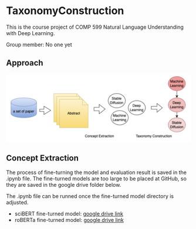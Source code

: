 # TaxonomyConstruction

This is the course project of COMP 599 Natural Language Understanding with Deep Learning.

Group member: No one yet

## Approach

<img src="https://github.com/YujingYang666777/TaxonomyConstruction/blob/master/approach.png" width="600">



## Concept Extraction
The process of fine-turning the model and evaluation result is saved in the .ipynb file. The fine-turned models are too large to be placed at GitHub, so they are saved in the google drive folder below. 

The .ipynb file can be runned once the fine-turned model directory is adjusted. 

- sciBERT fine-turned model: [google drive link](https://drive.google.com/drive/folders/1-7AmS914ULR3soSEueRN4pEj6dcmcnri?usp=sharing)
- roBERTa fine-turned model: [google drive link](https://drive.google.com/drive/folders/1-AP3leOkgQoG1pcBp7t2CHsQyTg697Dg?usp=sharing)
